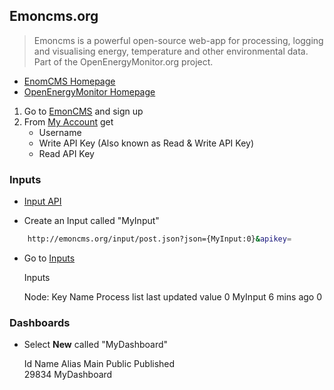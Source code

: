 ## Emoncms.org

> Emoncms is a powerful open-source web-app for processing, logging and visualising energy, temperature and other environmental data. Part of the OpenEnergyMonitor.org project.

- [EnomCMS Homepage](http://www.emoncms.org/)
- [OpenEnergyMonitor Homepage](OpenEnergyMonitor.org)

1. Go to [EmonCMS](http://emoncms.org) and sign up
2. From [My Account](http://emoncms.org/user/view) get
   - Username
   - Write API Key (Also known as Read & Write API Key)
   - Read API Key


### Inputs

- [Input API](http://emoncms.org/input/api)

- Create an Input called "MyInput"
```sh
    http://emoncms.org/input/post.json?json={MyInput:0}&apikey=
```
- Go to [Inputs](http://emoncms.org/input/view)


    Inputs
    
    Node:	Key	Name	Process list	last updated	value
    0	MyInput			6 mins ago	0			

### Dashboards

- Select __New__ called "MyDashboard"


    Id	Name	Alias	Main	Public	Published					
    29834	MyDashboard									